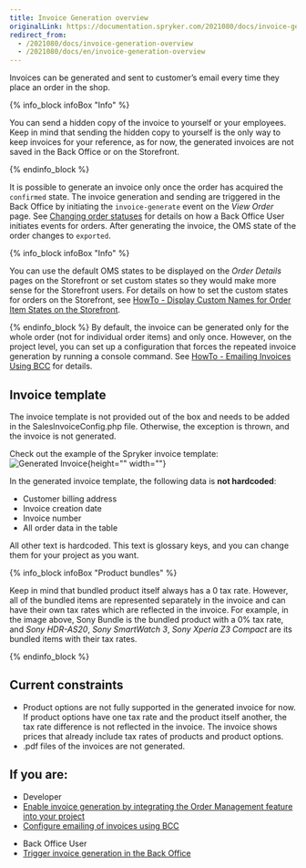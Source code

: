 ```yaml
---
title: Invoice Generation overview
originalLink: https://documentation.spryker.com/2021080/docs/invoice-generation-overview
redirect_from:
  - /2021080/docs/invoice-generation-overview
  - /2021080/docs/en/invoice-generation-overview
---
```


Invoices can be generated and sent to customer’s email every time they place an order in the shop.

{% info_block infoBox "Info" %}

You can send a hidden copy of the invoice to yourself or your employees. Keep in mind that sending the hidden copy to yourself is the only way to keep invoices for your reference, as for now, the generated invoices are not saved in the Back Office or on the Storefront.

{% endinfo_block %}

It is possible to generate an invoice only once the order has acquired the `confirmed` state. The invoice generation and sending are triggered in the Back Office by initiating the `invoice-generate` event on the *View Order* page. See [Changing order statuses](https://documentation.spryker.com/docs/managing-orders#changing-order-statuses) for details on how a Back Office User initiates events for orders. After generating the invoice, the OMS state of the order changes to `exported`. 

{% info_block infoBox "Info" %}

You can use the default OMS states to be displayed on the *Order Details* pages on the Storefront or set custom states so they would make more sense for the Storefront users. For details on how to set the custom states for orders on the Storefront, see [HowTo - Display Custom Names for Order Item States on the Storefront](https://documentation.spryker.com/docs/howto-display-custom-names-for-order-item-states-on-the-storefront).

{% endinfo_block %}
By default, the invoice can be generated only for the whole order (not for individual order items) and only once. However, on the project level, you can set up a configuration that forces the repeated invoice generation by running a console command. See [HowTo - Emailing Invoices Using BCC](https://documentation.spryker.com/docs/howto-emailing-invoices-using-bcc)  for details.


## Invoice template
The invoice template is not provided out of the box and needs to be added in the SalesInvoiceConfig.php file. Otherwise, the exception is thrown, and the invoice is not generated.

Check out the example of the Spryker invoice template:
![Generated Invoice](https://spryker.s3.eu-central-1.amazonaws.com/docs/Features/Order+Management/Invoice+Generation/generated-invoice.png){height="" width=""}

In the generated invoice template, the following data is **not hardcoded**:

* Customer billing address
* Invoice creation date
* Invoice number
* All order data in the table

All other text is hardcoded. This text is glossary keys, and you can change them for your project as you want. 

{% info_block infoBox "Product bundles" %}

Keep in mind that bundled product itself always has a 0 tax rate. However, all of the bundled items are represented separately in the invoice and can have their own tax rates which are reflected in the invoice. For example, in the image above, Sony Bundle is the bundled product with a 0% tax rate, and *Sony HDR-AS20*, *Sony SmartWatch 3*, *Sony Xperia Z3 Compact* are its bundled items with their tax rates.

{% endinfo_block %}

## Current constraints

* Product options are not fully supported in the generated invoice for now. If product options have one tax rate and the product itself another, the tax rate difference is not reflected in the invoice. The invoice shows prices that already include tax rates of products and product options.
* .pdf files of the invoices are not generated.


## If you are:

<div class="mr-container">
    <div class="mr-list-container">
        <!-- col1 -->
        <div class="mr-col">
            <ul class="mr-list mr-list-green">
                <li class="mr-title">Developer</li>
                <li><a href="https://documentation.spryker.com/docs/order-management-feature-integration" class="mr-link">Enable invoice generation by integrating the Order Management feature into your project </a></li>
                <li><a href="https://documentation.spryker.com/docs/howto-emailing-invoices-using-bcc" class="mr-link">Configure emailing of invoices using BCC</a></li> 
            </ul>
        </div>
        <!-- col2 -->
        <div class="mr-col">
            <ul class="mr-list mr-list-blue">
                <li class="mr-title"> Back Office User</li>
                <li><a href="https://documentation.spryker.com/docs/en/managing-orders#changing-order-statuses" class="mr-link">Trigger invoice generation in the Back Office</a></li>
            </ul>
        </div>
    </div>
</div>
